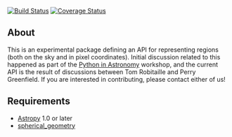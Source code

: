 [![Build Status](https://travis-ci.org/astropy/regions.png)](https://travis-ci.org/astropy/regions?branch=master)
[![Coverage Status](https://coveralls.io/repos/astropy/regions/badge.svg)](https://coveralls.io/r/astropy/regions)

About
-----

This is an experimental package defining an API for representing regions
(both on the sky and in pixel coordinates). Initial discussion related to
this happened as part of the
[Python in Astronomy](python-in-astronomy.github.io) workshop, and the
current API is the result of discussions between Tom Robitaille and Perry
Greenfield. If you are interested in contributing, please contact either of
us!

Requirements
------------

* [Astropy](http://www.astropy.org) 1.0 or later
* [spherical_geometry](https://github.com/spacetelescope/sphere)